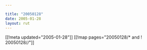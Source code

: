 ```yaml
---

title: "20050128"
date: 2005-01-28
layout: rut
---
```


[[!meta updated="2005-01-28"]]
[[!map pages="20050128/* and ! 20050128/*/*"]]
